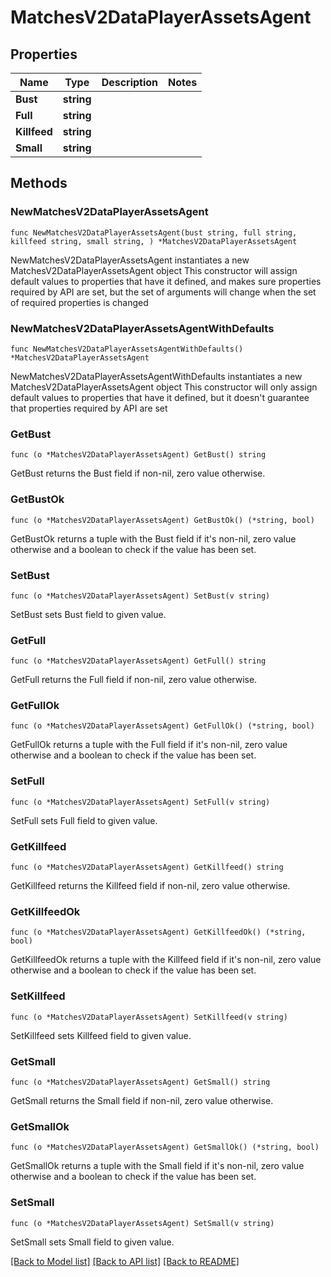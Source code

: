 # MatchesV2DataPlayerAssetsAgent

## Properties

Name | Type | Description | Notes
------------ | ------------- | ------------- | -------------
**Bust** | **string** |  | 
**Full** | **string** |  | 
**Killfeed** | **string** |  | 
**Small** | **string** |  | 

## Methods

### NewMatchesV2DataPlayerAssetsAgent

`func NewMatchesV2DataPlayerAssetsAgent(bust string, full string, killfeed string, small string, ) *MatchesV2DataPlayerAssetsAgent`

NewMatchesV2DataPlayerAssetsAgent instantiates a new MatchesV2DataPlayerAssetsAgent object
This constructor will assign default values to properties that have it defined,
and makes sure properties required by API are set, but the set of arguments
will change when the set of required properties is changed

### NewMatchesV2DataPlayerAssetsAgentWithDefaults

`func NewMatchesV2DataPlayerAssetsAgentWithDefaults() *MatchesV2DataPlayerAssetsAgent`

NewMatchesV2DataPlayerAssetsAgentWithDefaults instantiates a new MatchesV2DataPlayerAssetsAgent object
This constructor will only assign default values to properties that have it defined,
but it doesn't guarantee that properties required by API are set

### GetBust

`func (o *MatchesV2DataPlayerAssetsAgent) GetBust() string`

GetBust returns the Bust field if non-nil, zero value otherwise.

### GetBustOk

`func (o *MatchesV2DataPlayerAssetsAgent) GetBustOk() (*string, bool)`

GetBustOk returns a tuple with the Bust field if it's non-nil, zero value otherwise
and a boolean to check if the value has been set.

### SetBust

`func (o *MatchesV2DataPlayerAssetsAgent) SetBust(v string)`

SetBust sets Bust field to given value.


### GetFull

`func (o *MatchesV2DataPlayerAssetsAgent) GetFull() string`

GetFull returns the Full field if non-nil, zero value otherwise.

### GetFullOk

`func (o *MatchesV2DataPlayerAssetsAgent) GetFullOk() (*string, bool)`

GetFullOk returns a tuple with the Full field if it's non-nil, zero value otherwise
and a boolean to check if the value has been set.

### SetFull

`func (o *MatchesV2DataPlayerAssetsAgent) SetFull(v string)`

SetFull sets Full field to given value.


### GetKillfeed

`func (o *MatchesV2DataPlayerAssetsAgent) GetKillfeed() string`

GetKillfeed returns the Killfeed field if non-nil, zero value otherwise.

### GetKillfeedOk

`func (o *MatchesV2DataPlayerAssetsAgent) GetKillfeedOk() (*string, bool)`

GetKillfeedOk returns a tuple with the Killfeed field if it's non-nil, zero value otherwise
and a boolean to check if the value has been set.

### SetKillfeed

`func (o *MatchesV2DataPlayerAssetsAgent) SetKillfeed(v string)`

SetKillfeed sets Killfeed field to given value.


### GetSmall

`func (o *MatchesV2DataPlayerAssetsAgent) GetSmall() string`

GetSmall returns the Small field if non-nil, zero value otherwise.

### GetSmallOk

`func (o *MatchesV2DataPlayerAssetsAgent) GetSmallOk() (*string, bool)`

GetSmallOk returns a tuple with the Small field if it's non-nil, zero value otherwise
and a boolean to check if the value has been set.

### SetSmall

`func (o *MatchesV2DataPlayerAssetsAgent) SetSmall(v string)`

SetSmall sets Small field to given value.



[[Back to Model list]](../README.md#documentation-for-models) [[Back to API list]](../README.md#documentation-for-api-endpoints) [[Back to README]](../README.md)


